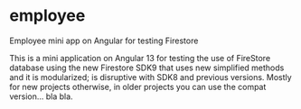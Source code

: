 # employee
Employee mini app on Angular for testing Firestore

This is a mini application on Angular 13 for testing the use of FireStore database using the new Firestore SDK9 that uses new simplified methods and it is modularized; is disruptive with SDK8 and previous versions. Mostly for new projects otherwise, in older projects you can use the compat version... bla bla.
 
